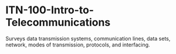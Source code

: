 # ITN-100-Intro-to-Telecommunications

Surveys data transmission systems, communication lines, data sets, network, modes of transmission, protocols, and interfacing.

